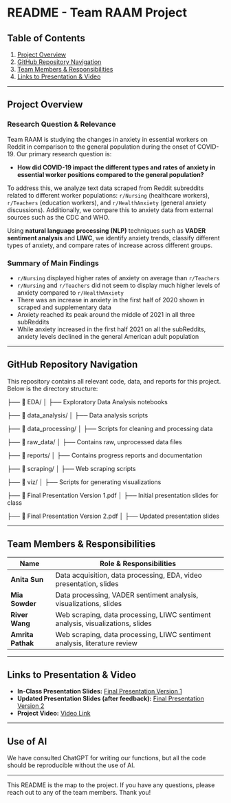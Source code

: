 # README - Team RAAM Project

## Table of Contents

1. [Project Overview](#project-overview)
2. [GitHub Repository Navigation](#github-repository-navigation)
3. [Team Members & Responsibilities](#team-members--responsibilities)
4. [Links to Presentation & Video](#links-to-presentation--video)

---

## Project Overview

### Research Question & Relevance

Team RAAM is studying the changes in anxiety in essential workers on Reddit in comparison to the general population during the onset of COVID-19. Our primary research question is:

- **How did COVID-19 impact the different types and rates of anxiety in essential worker positions compared to the general population?**

To address this, we analyze text data scraped from Reddit subreddits related to different worker populations: `r/Nursing` (healthcare workers), `r/Teachers` (education workers), and `r/HealthAnxiety` (general anxiety discussions). Additionally, we compare this to anxiety data from external sources such as the CDC and WHO.

Using **natural language processing (NLP)** techniques such as **VADER sentiment analysis** and **LIWC**, we identify anxiety trends, classify different types of anxiety, and compare rates of increase across different groups.

### Summary of Main Findings 

- `r/Nursing` displayed higher rates of anxiety on average than `r/Teachers`
- `r/Nursing` and `r/Teachers` did not seem to display much higher levels of anxiety compared to `r/HealthAnxiety`
- There was an increase in anxiety in the first half of 2020 shown in scraped and supplementary data
- Anxiety reached its peak around the middle of 2021 in all three subReddits
- While anxiety increased in the first half 2021 on all the subReddits, anxiety levels declined in the general American adult population
  
---

## GitHub Repository Navigation

This repository contains all relevant code, data, and reports for this project. Below is the directory structure:

├── 📂 EDA/
│ ├── Exploratory Data Analysis notebooks 

├── 📂 data_analysis/
│ ├── Data analysis scripts 

├── 📂 data_processing/
│ ├── Scripts for cleaning and processing data 

├── 📂 raw_data/
│ ├── Contains raw, unprocessed data files 

├── 📂 reports/
│ ├── Contains progress reports and documentation 

├── 📂 scraping/
│ ├── Web scraping scripts 

├── 📂 viz/
│ ├── Scripts for generating visualizations 

├── 📄 Final Presentation Version 1.pdf
│ ├── Initial presentation slides for class

├── 📄 Final Presentation Version 2.pdf
│ ├── Updated presentation slides

---

## Team Members & Responsibilities

| Name          | Role & Responsibilities                                                            |
|--------------|----------------------------------------------------------------------------------|
| **Anita Sun**    | Data acquisition, data processing, EDA, video presentation, slides     |
| **Mia Sowder**   | Data processing, VADER sentiment analysis, visualizations, slides        |
| **River Wang**   | Web scraping, data processing, LIWC sentiment analysis, visualizations, slides     |
| **Amrita Pathak** | Web scraping, data processing, LIWC sentiment analysis, literature review     |

---

## Links to Presentation & Video

- **In-Class Presentation Slides:** [Final Presentation Version 1](https://github.com/macs30122-winter25/final-project-raam/blob/main/Final%20Presentation%20Version%201.pdf)
- **Updated Presentation Slides (after feedback):** [Final Presentation Version 2](https://github.com/macs30122-winter25/final-project-raam/blob/main/Final%20Presentation%20Version%202.pdf)
- **Project Video:** [Video Link](https://photos.app.goo.gl/t2XZjAfnYf9E2E7LA) 

---

## Use of AI
We have consulted ChatGPT for writing our functions, but all the code should be reproducible without the use of AI.

---

This README is the map to the project. If you have any questions, please reach out to any of the team members. Thank you!

